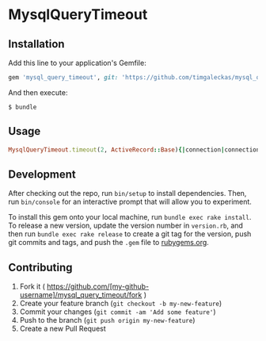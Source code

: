 # MysqlQueryTimeout

## Installation

Add this line to your application's Gemfile:

```ruby
gem 'mysql_query_timeout', git: 'https://github.com/timgaleckas/mysql_query_timeout.git'
```

And then execute:

    $ bundle

## Usage

```ruby
MysqlQueryTimeout.timeout(2, ActiveRecord::Base){|connection|connection.select_all('select sleep(3)')}
```

## Development

After checking out the repo, run `bin/setup` to install dependencies. Then, run `bin/console` for an interactive prompt that will allow you to experiment.

To install this gem onto your local machine, run `bundle exec rake install`. To release a new version, update the version number in `version.rb`, and then run `bundle exec rake release` to create a git tag for the version, push git commits and tags, and push the `.gem` file to [rubygems.org](https://rubygems.org).

## Contributing

1. Fork it ( https://github.com/[my-github-username]/mysql_query_timeout/fork )
2. Create your feature branch (`git checkout -b my-new-feature`)
3. Commit your changes (`git commit -am 'Add some feature'`)
4. Push to the branch (`git push origin my-new-feature`)
5. Create a new Pull Request
